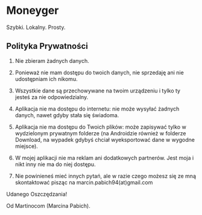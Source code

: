 # Moneyger
Szybki. Lokalny. Prosty.


## Polityka Prywatności

1. Nie zbieram żadnych danych.

2. Ponieważ nie mam dostępu do twoich danych, nie sprzedaję ani nie udostępniam ich nikomu.

3. Wszystkie dane są przechowywane na twoim urządzeniu i tylko ty jesteś za nie odpowiedzialny.

4. Aplikacja nie ma dostępu do internetu: nie może wysyłać żadnych danych, nawet gdyby stała się świadoma.

5. Aplikacja nie ma dostępu do Twoich plików: może zapisywać tylko w wydzielonym prywatnym folderze (na Androidzie również w folderze Download, na wypadek gdybyś chciał wyeksportować dane w wygodne miejsce).

6. W mojej aplikacji nie ma reklam ani dodatkowych partnerów. Jest moja i nikt inny nie ma do niej dostępu.

7. Nie powinieneś mieć innych pytań, ale w razie czego możesz się ze mną skontaktować pisząc na marcin.pabich94(at)gmail.com


Udanego Oszczędzania!

Od Martinocom (Marcina Pabich). 